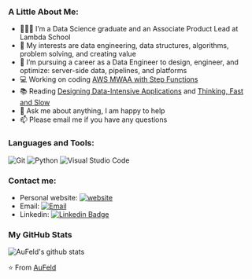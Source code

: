 ### A Little About Me:

* 👨🏽‍💻 I’m a Data Science graduate and an Associate Product Lead at Lambda School
* 🤔 My interests are data engineering, data structures, algorithms, problem solving, and creating value
* 💼 I’m pursuing a career as a Data Engineer to design, engineer, and optimize: server-side data, pipelines, and platforms
* :computer: Working on coding [AWS MWAA with Step Functions](https://github.com/AuFeld/AWS_MWAA_With_Step_Functions)
* :books: Reading [Designing Data-Intensive Applications](https://dataintensive.net/) and [Thinking, Fast and Slow](https://en.wikipedia.org/wiki/Thinking,_Fast_and_Slow)
* 💬 Ask me about anything, I am happy to help
* 📫 Please email me if you have any questions

### Languages and Tools:

![Git](https://img.shields.io/badge/Git-F05032?style=flat-square&logo=Git&logoColor=white)
![Python](https://img.shields.io/badge/Python-3776AB?style=flat-square&logo=Python&logoColor=white)
![Visual Studio Code](https://img.shields.io/badge/Visual_Studio_Code-007ACC?style=flat-square&logo=Visual-Studio-Code&logoColor=white)

### Contact me:

- Personal website: [![website](https://img.shields.io/badge/https://aufeld.github.io-3693F3?style=flat-square&logo=icloud&logoColor=white)](https://aufeld.github.io)
- Email: [![Email](https://img.shields.io/badge/goldfeld.chase@gmail.com-D14836?style=flat-square&logo=gmail&logoColor=white)](mailto:goldfeld.chase@gmail.com)
- Linkedin: [![Linkedin Badge](https://img.shields.io/badge/-LinkedIn-blue?style=flat-square&logo=Linkedin&logoColor=white&link=https://www.linkedin.com/in/chase-goldfeld/)](https://www.linkedin.com/in/chase-goldfeld/)

### My GitHub Stats

![AuFeld's github stats](https://github-readme-stats.vercel.app/api?username=AuFeld&show_icons=true)

⭐️ From [AuFeld](https://github.com/AuFeld)
